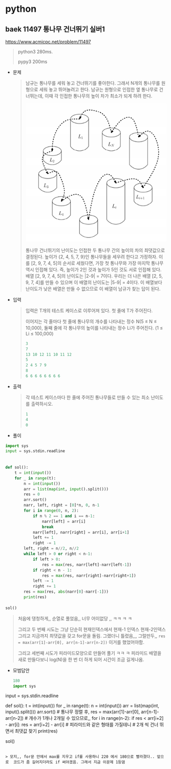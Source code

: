 # python

## baek 11497 통나무 건너뛰기 실버1

https://www.acmicpc.net/problem/11497

> python3 280ms.
>
> pypy3 200ms



* 문제

  > 남규는 통나무를 세워 놓고 건너뛰기를 좋아한다. 그래서 N개의 통나무를 원형으로 세워 놓고 뛰어놀려고 한다. 남규는 원형으로 인접한 옆 통나무로 건너뛰는데, 이때 각 인접한 통나무의 높이 차가 최소가 되게 하려 한다.
  >
  > ![img](md-images/1.png)
  >
  > 통나무 건너뛰기의 난이도는 인접한 두 통나무 간의 높이의 차의 최댓값으로 결정된다. 높이가 {2, 4, 5, 7, 9}인 통나무들을 세우려 한다고 가정하자. 이를 [2, 9, 7, 4, 5]의 순서로 세웠다면, 가장 첫 통나무와 가장 마지막 통나무 역시 인접해 있다. 즉, 높이가 2인 것과 높이가 5인 것도 서로 인접해 있다. 배열 [2, 9, 7, 4, 5]의 난이도는 |2-9| = 7이다. 우리는 더 나은 배열 [2, 5, 9, 7, 4]를 만들 수 있으며 이 배열의 난이도는 |5-9| = 4이다. 이 배열보다 난이도가 낮은 배열은 만들 수 없으므로 이 배열이 남규가 찾는 답이 된다.
  
* 입력

  > 입력은 T개의 테스트 케이스로 이루어져 있다. 첫 줄에 T가 주어진다.
  >
  > 이어지는 각 줄마다 첫 줄에 통나무의 개수를 나타내는 정수 N(5 ≤ N ≤ 10,000), 둘째 줄에 각 통나무의 높이를 나타내는 정수 Li가 주어진다. (1 ≤ Li ≤ 100,000)
  >
  > ```python
  >3
  > 7
  >13 10 12 11 10 11 12
  > 5
  >2 4 5 7 9
  > 8
  > 6 6 6 6 6 6 6 6
  > ```
  >
  > 

* 출력

  > 각 테스트 케이스마다 한 줄에 주어진 통나무들로 만들 수 있는 최소 난이도를 출력하시오.
  >
  > ```python
  > 1
  > 4
  > 0
  > ```



- 풀이

```python
import sys
input = sys.stdin.readline


def sol():
    t = int(input())
    for _ in range(t):
        n = int(input())
        arr = list(map(int, input().split()))
        res = 0
        arr.sort()
        narr, left, right = [0]*n, 0, n-1
        for i in range(0, n, 2):
            if n % 2 == 1 and i == n-1:
                narr[left] = arr[i]
                break
            narr[left], narr[right] = arr[i], arr[i+1]
            left += 1
            right -= 1
        left, right = n//2, n//2
        while left > 0 or right < n-1:
            if left > 0:
                res = max(res, narr[left]-narr[left-1])
            if right < n - 1:
                res = max(res, narr[right]-narr[right+1])
            left -= 1
            right += 1
        res = max(res, abs(narr[0]-narr[-1]))
        print(res)

sol()

```

> 처음에 댕청하게,, 순열로 풀었음,, 너무 어이없당 ,, ㅋㅋ ㅋ ㅋ
>
> 그리고 두 번째 시도는 그냥 단순히 현재인덱스에서 현재-1 인덱스 현재-2인덱스 그리고 지금까지 최댓값을 갖고 for문을 돌림. 그랬더니 틀렸음,,, 그럴만두,, `res = max(arr[1]-arr[0], arr[n-1]-arr[n-2])` 이거를 했었어야함.
>
> 그리고 세번째 시도가 피라미드모양으로 만들어 풀기 ㅋㅋ  ㅋ 피라미드 배열을 새로 만들다보니 log(N)을 한 번 더 하게 되어 시간이 조금 길게나옴.



* 모범답안

  ```python
  180
  import sys
input = sys.stdin.readline
  
  
  def sol():
      t = int(input())
      for _ in range(t):
          n = int(input())
          arr = list(map(int, input().split()))
          arr.sort()      # 통나무 정렬 후,
          res = max(arr[1]-arr[0], arr[n-1]-arr[n-2])
          # 개수가 1개나 2개일 수 있으므로,,
          for i in range(n-2):
              if res < arr[i+2] - arr[i]:
                  res = arr[i+2] - arr[i]
          # 피라미드와 같은 형태를 가질테니
          # 2개 씩 건너 뛰면서 최댓값 찾기
          print(res)
  
  sol()
  ```
  
  > 모지,, for문 안에서 max를 지우고 if를 사용하니 220 에서 180으로 빨라졌다.. 앞으로  코드가 좀 길어지더라도 if 써야겠음. 그래서 지금 이문제 1등댐

